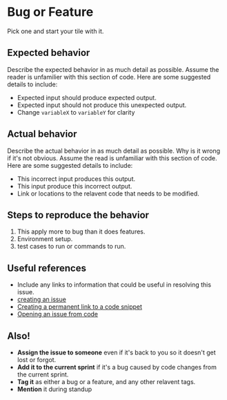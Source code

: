 # Bug or Feature
Pick one and start your tile with it. 

## Expected behavior
Describe the expected behavior in as much detail as possible. Assume the reader is unfamilier with this section of code. Here are some suggested details to include:
* Expected input should produce expected output.
* Expected input should not produce this unexpected output.
* Change `variableX` to `variableY` for clarity 

## Actual behavior
Describe the actual behavior in as much detail as possible. Why is it wrong if it's not obvious. Assume the read is unfamiliar with this section of code. Here are some suggested details to include:
* This incorrect input produces this output.
* This input produce this incorrect output.
* Link or locations to the relavent code that needs to be modified.

## Steps to reproduce the behavior
1. This apply more to bug than it does features.
2. Environment setup.
2. test cases to run or commands to run.

## Useful references
* Include any links to information that could be useful in resolving this issue.
* [creating an issue](https://help.github.com/articles/creating-an-issue/)
* [Creating a permanent link to a code snippet](https://help.github.com/articles/creating-a-permanent-link-to-a-code-snippet/)
* [Opening an issue from code](https://help.github.com/articles/opening-an-issue-from-code/)

## Also!
* **Assign the issue to someone** even if it's back to you so it doesn't get lost or forgot.
* **Add it to the current sprint** if it's a bug caused by code changes from the current sprint.
* **Tag it** as either a bug or a feature, and any other relavent tags.
* **Mention** it during standup
